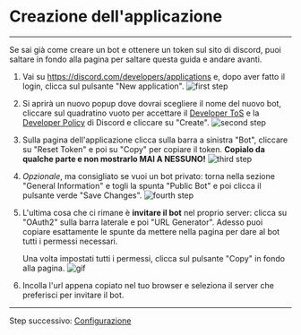 # Creazione dell'applicazione

---
Se sai già come creare un bot e ottenere un token sul sito di discord, puoi saltare in fondo alla pagina per saltare questa guida e andare avanti.

1. Vai su https://discord.com/developers/applications e, dopo aver fatto il login, clicca sul pulsante "New application".
![first step](https://i.imgur.com/pSgZ7hL.jpg)
2. Si aprirà un nuovo popup dove dovrai scegliere il nome del nuovo bot, cliccare sul quadratino vuoto per accettare il [Developer ToS](https://discord.com/developers/docs/policies-and-agreements/developer-terms-of-service) e la [Developer Policy](https://discord.com/developers/docs/policies-and-agreements/developer-policy) di Discord e cliccare su "Create".
 ![second step](https://i.imgur.com/FgQQljq.jpg)
3. Sulla pagina dell'applicazione clicca sulla barra a sinistra "Bot", cliccare su "Reset Token" e poi su "Copy" per copiare il token. **Copialo da qualche parte e non mostrarlo MAI A NESSUNO!**
  ![third step](https://i.imgur.com/KuSHcsY.jpg)
4. *Opzionale*, ma consigliato se vuoi un bot privato: torna nella sezione "General Information" e togli la spunta "Public Bot" e poi clicca il pulsante verde "Save Changes".
   ![fourth step](https://i.imgur.com/hWrg0SN.jpg)
5. L'ultima cosa che ci rimane è **invitare il bot** nel proprio server: clicca su "OAuth2" sulla barra laterale e poi "URL Generator". Adesso puoi copiare esattamente le spunte da mettere nella pagina per dare al bot tutti i permessi necessari.

   Una volta impostati tutti i permessi, clicca sul pulsante "Copy" in fondo alla pagina.
   ![gif](https://i.imgur.com/ScZ4Zpy.gif)
6. Incolla l'url appena copiato nel tuo browser e seleziona il server che preferisci per invitare il bot.

---
Step successivo: [Configurazione](https://github.com/StarlessDev/Maggiordomo/blob/main/docs/config.md)